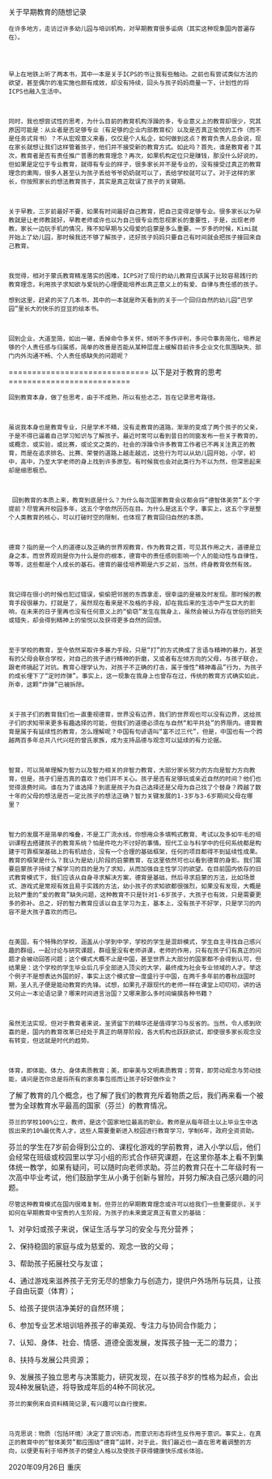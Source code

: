 关于早期教育的随想记录
 

    在许多地方，走访过许多幼儿园与培训机构，对早期教育很多诟病（其实这种现象国内普遍存在）。




    早上在地铁上听了两本书，其中一本是关于ICPS的书让我有些触动。之前也有尝试类似方法的欲望，甚至偶尔的准实施也颇有成效，却没有持续，回头与孩子妈妈商量一下，计划性的将ICPS也融入生活中。

 

    同时，我也想尝试性的思考，为什么目前的教育机构浮躁的多，专业意义上的教育却很少，究其原因可能是：从业者是否足够专业（有足够的企业内部教育权）以及是否真正愉悦的工作（而不是任务式背书）？不从宏观意义来看，仅仅是个人私企，如何做到这点？教育负责人总会说，现在家长就想让我们这样管着孩子，他们并不接受新的教育方式。如此吗？首先，谁是教育者？其次，教育者是否有责任推广普惠的教育理念？再次，如果机构定位只是赚钱，那没什么好说的，但如果是定位于专业教育，就得有专业的样子，很多家长并不是专业的，没有接受过真正的教育理念的熏陶，很多人甚至认为孩子丢给爷爷奶奶就可以了，丢给学校就可以了。对于这样的家长，你按照家长的想法教育孩子，其实是真正耽误了孩子的关键期。

 

    关于早教，三岁前最好不要，如果有时间最好自己教育，把自己变得足够专业。很多家长以为早教就是让老师教就好，早教老师或许也以为自己很专业而忽视家长的重要性，于是，出现老师教，家长一边玩手机的情况，殊不知早期与父母爱的启蒙是多么重要。一岁多的时候，Kimi就开始上了幼儿园，那时候我还不够了解孩子，还好孩子妈妈只要自己有时间就会把孩子接回来自己教育。

 

    我觉得，相对于蒙氏教育精准落实的困难，ICPS对了现行的幼儿教育应该属于比较容易践行的教育理念，利用孩子求知欲与爱玩的心理便能培养出真正意义上的有爱、自律与责任感的孩子。

    想到这里，赶紧的买了几本书，其中的一本就是昨天看到的关于一个回归自然的幼儿园“巴学园”里长大的快乐的豆豆的绘本书。

 

    回到企业，大道至简，如出一辙，丢掉命令多关怀，倾听不多作评判，多问令事务简化，培养足够的个人责任感与归属感，简单的改善是否能从某种层度上缓解目前许多企业文化氛围缺失、部门内外沟通不畅、个人责任感缺失的问题呢？

 

============================== 以下是对于教育的思考 ==========================

 

    回到教育本身，做了些思考，由于不成熟，所以有些忐忑，旨在记录思考路径。

 

    虽说我本身也是教育专业，只是学术不精，没有走教育的道路，渐渐的变成了两个孩子的父亲，于是不得已逼着自己学习知识与了解孩子。最近时常可以看到昔日的同窗发布一些关于教育的，或概念，或实验，或比赛，或论文之类的，社会的浮躁令许多教育工作者已不再关注真正的教育，而是在追求排名、比赛、荣誉的道路上越走越远，这些行为可以从幼儿园开始，小学，初中，高中，乃至大学老师的身上找到许多原型。有时候我也会对此类行为不以为然，但深思起来却是细思极恐。

 

     回到教育的本质上来，教育到底是什么？为什么每次国家教育会议都会将“德智体美劳”五个字提前？尽管离开校园多年，这五个字依然历历在目。为什么是这五个字，事实上，这五个字是整个人类教育的核心，可以打破时空的限制，也体现了教育回归自然的本质。

 

    德育？指的是一个人的道德以及正确的世界观教育，作为教育之首，可见其作用之大，道德是立身之本，而世界观则是你为什么是你的根本，德育中的责任感则影响一个人的能动性与自律性，等等，这些都是个人成长的基石。德育的最佳培养期是六岁之前，当然，终身教育依然有效。

 

    我记得在很小的时候也犯过错误，偷偷把邻居的东西拿走，很幸运的是被及时发现。那时候的教育手段很暴力，打就是了，虽然现在看来是不及格的手段，却在我后来的生活中产生巨大的影响，在未来的日子里再也没有任何意义上的“偷窃”发生在我身上，虽然会被认为存在世俗的损失或错失，却会得到精神上的愉悦以及获得更多自然的回馈。

 

    至于学校的教育，至今依然采取许多暴力手段，只是“打”的方式换成了言语与精神的暴力，甚至有的父母会联合学校，对自己的孩子进行精神的折磨，又或者有左倾方向的父母，与孩子联合，跟老师搞起了对抗。教育心理学认为，对孩子不正确的打击，属于慢性“精神毒品”行为，为孩子的成长埋下了“定时炸弹”。事实上，这一现象在我身上也曾存在过，传统的教育方式确实如此，所幸，这颗“炸弹”已被拆除。

    

    关于孩子们的教育我们也一直重视德育，世界没有边界，我们的世界观也可以没有边界，这给孩子们的求知带来更多有趣选择的可能，但我们的道德必须在与自然“和平共处”的界限内。德育教育是属于有延续性的教育，怎么理解呢？中国有句谚语叫“富不过三代”，但是，中国也有一个跨越两百多年总共八代兴旺的曾氏家族，成为支持品德与观念可以延续的有力论据。

 

    智育，可以简单理解为智力以及智力相关的非智力教育，大部分家长努力的方向是智力方向教育，但是，孩子们是否真的喜欢？他们并不关心。孩子是否有足够玩或亲近自然的时间？他们也觉得浪费时间。谁在为了谁选择？到底是孩子为自己选择还是父母为自己找了个替身？跨越了数十年的父母的想法是否一定比孩子的想法正确？智力关键发展的1-3岁与3-6岁期间父母在哪里？

 

    智力的发展不是简单的堆叠，不是工厂流水线，你想用众多填鸭式教育、考试以及多如牛毛的培训课程去搭建孩子的教育系统？怕是件吃力不讨好的事情。现代工业与科学中的任何系统都是构建于可靠框架基础上的有机结合，没有一个合理的基础框架，任何的项目都得不到延续性成果。教育的框架是什么？我认为是幼儿阶段的启蒙教育，在这里依然可也以看到德育的身影。我们需要启蒙孩子持续了解学习的目的是为了求知，从而加强自主性学习的欲望。在目前国内依存的旧式教育模式下，我们应该从自身寻求解决方案，德育是基础，然后寻求启蒙的方法，比如场景式、游戏式是常规有效且易于实践的方法，幼小孩子的求知欲都很强烈，如果没有发现，大概是比较严重的“爱的教育”缺失问题，这种教育不只是针对1-6岁孩子，大孩子也有效，只是需要更多的弥补。总之，好的智力教育应该以自主学习为主，基本上，没有孩子不好学，只是学习的内容不是大孩子喜欢的而已。

 

    在美国，有个特殊的学校，涵盖从小学到中学，学校的学生是混龄模式，学生自主寻找自己感兴趣的群组，一起讨论与研究课题，群组里没有老师讲课，老师的作用，只有在孩子们有真正的问题才会被动回答问题；这个模式大概不止是中国，甚至世界上大部分的国家都不会得到认可，但结果是：这个学校的学生毕业后几乎全部进入顶尖的大学，最终成为社会专业领域的人才。举这个例子不是想表达外国的好，事实上这个模式曾一度盛行于中国，在两千多年前的春秋战国时期，圣人孔子便是能动教育的先锋。试想，如果孔子跟现代的老师一样在课堂上叨叨叨，讲的话又何止一本论语记录？哪来时间进言治国？又哪来那么多时间编撰各种书籍？

 

    虽然无法实现，但对于教育者来说，圣贤留下的精华还是值得学习与反省的。当然，令人感到欣喜的是，国内的教育改革已经处于真正的萌芽阶段，各大机构也跃跃欲试，即使很多家长观念没有转变，但这就是时代的趋势。

 

    体育，即体能、体力、身体素质教育；美，即审美与文明素质教育；劳育，即劳动观念与劳动技能，请问是否你总是将所有的家务事包揽而让孩子好好做作业？

 

   了解了教育的几个概念，也了解了我们的教育充斥着物质之后，我们再来看一个被誉为全球教育水平最高的国家（芬兰）的教育情况。

 

    芬兰的学校100%公立，教师，是这个国家地位最高的职业。教师是从每年硕士以上毕业生中选拔出来的10%最优秀人才，这些人需要重新进入校园进行教育学习，学制6年，政府全资资助。

 

   芬兰的学生在7岁前会得到公立的、课程化游戏的学前教育，进入小学以后，他们会经常在班级或校园里以学习小组的形式合作研究课题，在这里你基本上看不到集体统一教学，如果有疑问，可以随时向老师求助。芬兰的教育只在十二年级时有一次高中毕业考试，他们鼓励学生从小勇于创新与冒险，并努力解决自己感兴趣的问题。

 

    尽管这种教育模式在国内很难复制，但芬兰的早期教育理念或许可以给我们一些重要提示，关于如何在早期教育中宝贵的人生阶段，为孩子的未来奠定真正有意义的基础：

1、对孕妇或孩子来说，保证生活与学习的安全与充分营养；

2、保持稳固的家庭与成为慈爱的、观念一致的父母；

3、帮助孩子拓展社交与友谊；

4、通过游戏来滋养孩子无穷无尽的想象力与创造力，提供户外场所与玩具，让孩子自由玩耍（体育）；

5、给孩子提供洁净美好的自然环境；

6、参加专业艺术培训培养孩子的审美观、专注力与协同合作能力；

7、认知、身体、社会、情感、道德全面发展，发挥孩子独一无二的潜力；

8、扶持与发展公共资源；

9、发展孩子独立思考与决策能力，研究发现，在以孩子8岁的性格为起点，会出现4种发展轨迹，将导致成年后的4种不同状况。

 

    芬兰的案例来自资料精简记录,有兴趣可以自行搜索。

 

    马克思说：物质（包括环境）决定了意识形态，而意识形态将终生反作用于意识。事实上，在真正的教育中的“智体美劳”都应围绕“德育”运转，对于此，我们最近也一直在思考着调整的方向，以便更有利于培养孩子的健全人格以及使孩子获得健康快乐成长体验。

2020年09月26日 重庆

